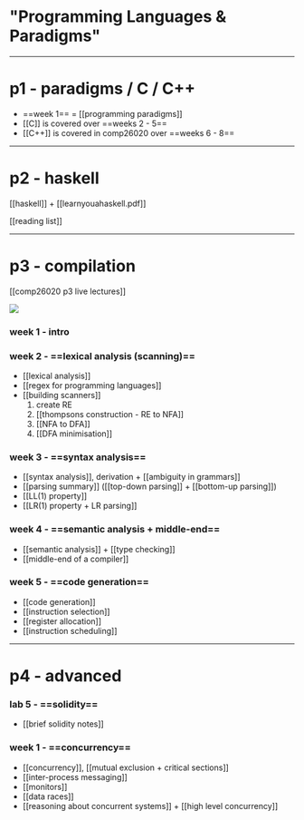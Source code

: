 # "Programming Languages & Paradigms"

***

# p1 - paradigms / C / C++
- ==week 1== = [[programming paradigms]]
- [[C]] is covered over ==weeks 2 - 5==
- [[C++]] is covered in comp26020 over ==weeks 6 - 8==

***

# p2 - haskell
[[haskell]] + [[learnyouahaskell.pdf]]

[[reading list]]

***

# p3 - compilation
[[comp26020 p3 live lectures]]

![](https://i.imgur.com/qs5xPYQ.png)

### week 1 - intro

### week 2 - ==lexical analysis (scanning)==
- [[lexical analysis]]
- [[regex for programming languages]]
- [[building scanners]]
	1. create RE
	2. [[thompsons construction - RE to NFA]]
	3. [[NFA to DFA]]
	4. [[DFA minimisation]]

### week 3 - ==syntax analysis==
- [[syntax analysis]], derivation + [[ambiguity in grammars]]
- [[parsing summary]] ([[top-down parsing]] + [[bottom-up parsing]])
- [[LL(1) property]]
- [[LR(1) property + LR parsing]]

### week 4 - ==semantic analysis + middle-end==
- [[semantic analysis]] + [[type checking]]
- [[middle-end of a compiler]]

### week 5 - ==code generation==
- [[code generation]]
- [[instruction selection]]
- [[register allocation]]
- [[instruction scheduling]]

***

# p4 - advanced

### lab 5 - ==solidity==
- [[brief solidity notes]]

### week 1 - ==concurrency==
- [[concurrency]], [[mutual exclusion + critical sections]]
- [[inter-process messaging]]
- [[monitors]]
- [[data races]]
- [[reasoning about concurrent systems]] + [[high level concurrency]]